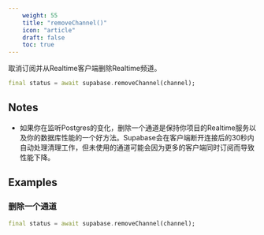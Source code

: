 ```yaml
---
    weight: 55
    title: "removeChannel()"
    icon: "article"
    draft: false
    toc: true
---
```


取消订阅并从Realtime客户端删除Realtime频道。


```dart
final status = await supabase.removeChannel(channel);
```






## Notes

- 如果你在监听Postgres的变化，删除一个通道是保持你项目的Realtime服务以及你的数据库性能的一个好方法。Supabase会在客户端断开连接后的30秒内自动处理清理工作，但未使用的通道可能会因为更多的客户端同时订阅而导致性能下降。










## Examples

### 删除一个通道



```dart
final status = await supabase.removeChannel(channel);
```